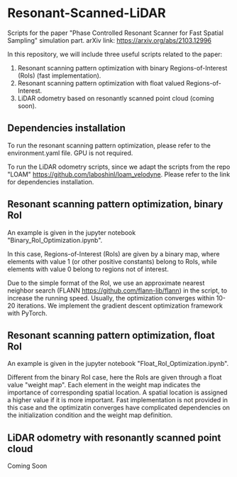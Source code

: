 # Resonant-Scanned-LiDAR
Scripts for the paper "Phase Controlled Resonant Scanner for Fast Spatial Sampling" simulation part.
arXiv link: https://arxiv.org/abs/2103.12996

In this repository, we will include three useful scripts related to the paper:
1. Resonant scanning pattern optimization with binary Regions-of-Interest (RoIs) (fast implementation).
2. Resonant scanning pattern optimization with float valued Regions-of-Interest.
3. LiDAR odometry based on resonantly scanned point cloud (coming soon).

## Dependencies installation
To run the resonant scanning pattern optimization, please refer to the environment.yaml file. GPU is not required.

To run the LiDAR odometry scripts, since we adapt the scripts from the repo "LOAM" https://github.com/laboshinl/loam_velodyne. Please refer to the link for dependencies installation.

## Resonant scanning pattern optimization, binary RoI
An example is given in the jupyter notebook "Binary_RoI_Optimization.ipynb".

In this case, Regions-of-Interest (RoIs) are given by a binary map, where elements with value 1 (or other positive constants) belong to RoIs, while elements with value 0 belong to regions not of interest.

Due to the simple format of the RoI, we use an approximate nearest neighbor search (FLANN https://github.com/flann-lib/flann) in the script, to increase the running speed. Usually, the optimization converges within 10-20 iterations. We implement the gradient descent optimization framework with PyTorch.

## Resonant scanning pattern optimization, float RoI
An example is given in the jupyter notebook "Float_RoI_Optimization.ipynb".

Different from the binary RoI case, here the RoIs are given through a float value "weight map". Each element in the weight map indicates the importance of corresponding spatial location. A spatial location is assigned a higher value if it is more important.
Fast implementation is not provided in this case and the optimizatin converges have complicated dependencies on the initialization condition and the weight map definition.

## LiDAR odometry with resonantly scanned point cloud
Coming Soon


